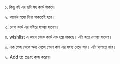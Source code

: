 ১. কিছু বই এর ছবি সহ কার্ড থাকবে।

২. কার্ডের মধ্যে লিখা থাকতেই হবে।

৩. লেখা কার্ড এর বাইরে যাওয়া যাবেনা।

৪. wishlist এ আগে থেকে কার্ড এড হয়ে থাকছে। এটা হতে দেওয়া যাবেনা।

৫. এক পেজ থেকে অন্য পেজে গেলে কার্ড এর সংখ্য বেড়ে যায়। এটা থামাতে হবে।

৬. Add to cart কাজ করেনা।